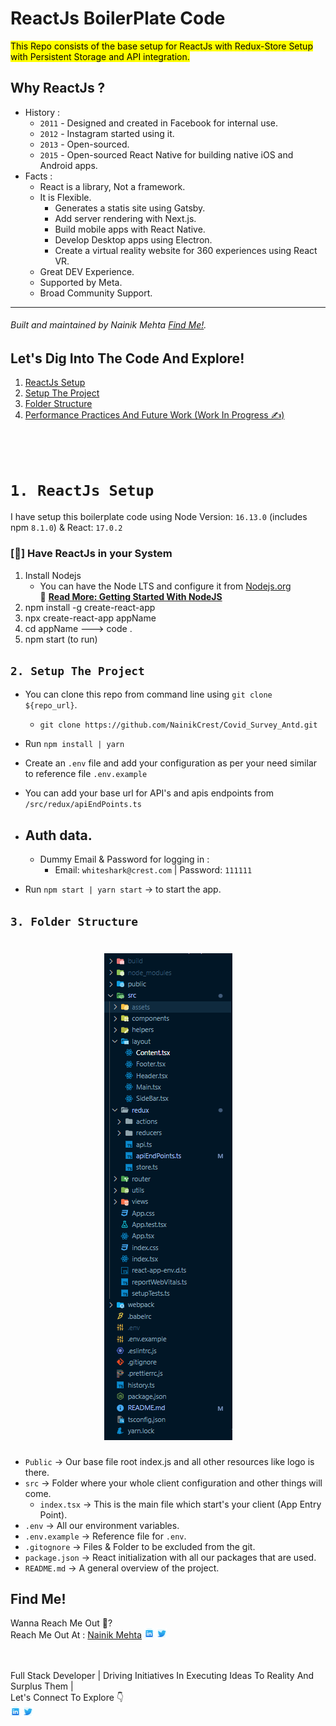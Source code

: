 # ReactJs BoilerPlate Code

<mark>This Repo consists of the base setup for ReactJs with Redux-Store Setup with Persistent Storage and API integration.</mark>

## Why ReactJs ?

- History :
  - `2011` - Designed and created in Facebook for internal use.
  - `2012` - Instagram started using it.
  - `2013` - Open-sourced.
  - `2015` - Open-sourced React Native for building native iOS and Android apps.
- Facts :
  - React is a library, Not a framework.
  - It is Flexible.
    - Generates a statis site using Gatsby.
    - Add server rendering with Next.js.
    - Build mobile apps with React Native.
    - Develop Desktop apps using Electron.
    - Create a virtual reality website for 360 experiences using React VR.
  - Great DEV Experience.
  - Supported by Meta.
  - Broad Community Support.

<hr/>

###### Built and maintained by Nainik Mehta [Find Me!](#find-me).

## Let's Dig Into The Code And Explore!

1. [ReactJs Setup](#1-reactjs-setup)
2. [Setup The Project](#2-setup-the-project)
3. [Folder Structure](#3-folder-structure)
4. [Performance Practices And Future Work (Work In Progress️ ✍️)](#4-performance-practices-and-future-work)

<br/><br/>

# `1. ReactJs Setup`

I have setup this boilerplate code using Node Version: `16.13.0` (includes npm `8.1.0`) & React: `17.0.2`<br/>

### [📝] Have ReactJs in your System

1. Install Nodejs
   - You can have the Node LTS and configure it from [Nodejs.org](https://reactjs.org/en/download/)<br/>
     🔗 [**Read More: Getting Started With NodeJS**](https://medium.com/@erickcodes/getting-started-with-node-js-84972881508b)
2. npm install -g create-react-app
3. npx create-react-app appName
4. cd appName ---> code .
5. npm start (to run)

## `2. Setup The Project`

- You can clone this repo from command line using `git clone ${repo_url}`.

  - `git clone https://github.com/NainikCrest/Covid_Survey_Antd.git`

- Run `npm install | yarn`
- Create an `.env` file and add your configuration as per your need similar to reference file `.env.example`
- You can add your base url for API's and apis endpoints from `/src/redux/apiEndPoints.ts`
- ## Auth data.
  - Dummy Email & Password for logging in :
    - Email: `whiteshark@crest.com` | Password: `111111`
- Run `npm start | yarn start` -> to start the app.

## `3. Folder Structure`

<h1 align="center">
  <img src="public/reactstructure.png" alt="Folder Structure"/>
</h1>

- `Public` -> Our base file root index.js and all other resources like logo is there.
- `src` -> Folder where your whole client configuration and other things will come.
  - `index.tsx` -> This is the main file which start's your client (App Entry Point).
- `.env` -> All our environment variables.
- `.env.example` -> Reference file for `.env`.
- `.gitognore` -> Files & Folder to be excluded from the git.
- `package.json` -> React initialization with all our packages that are used.
- `README.md` -> A general overview of the project.

## Find Me!

Wanna Reach Me Out 📌?<br/>
Reach Me Out At :
[Nainik Mehta](https://github.com/NainikCrest)
<a href="https://www.linkedin.com/in/nainik-mehta-25nk12"><img src="src/assets/images/linkedin.svg" width="16" height="16"></img></a>
<a href="https://twitter.com/Nainik25"><img src="src/assets/images/twitter.svg" width="16" height="16"></img></a>

<!-- <a href="https://whitelioninfosystems.com/employee/606d5c041c705034c8f53878"><img src="src/assets/images/portfolio.png" width="16" height="16"></img></a> -->
<br/>
<br/>
Full Stack Developer | Driving Initiatives In Executing Ideas To Reality And Surplus Them |<br/>
Let's Connect To Explore 👇<br />
<a href="https://www.linkedin.com/in/nainik-mehta-25nk12"><img src="src/assets/images/linkedin.svg" width="16" height="16"></img></a>
<a href="https://twitter.com/Nainik25"><img src="src/assets/images/twitter.svg" width="16" height="16"></img></a>
<!-- <a href="https://whitelioninfosystems.com/employee/606d5c041c705034c8f53878"><img src="src/assets/images/portfolio.png" width="16" height="16"></img></a> -->
